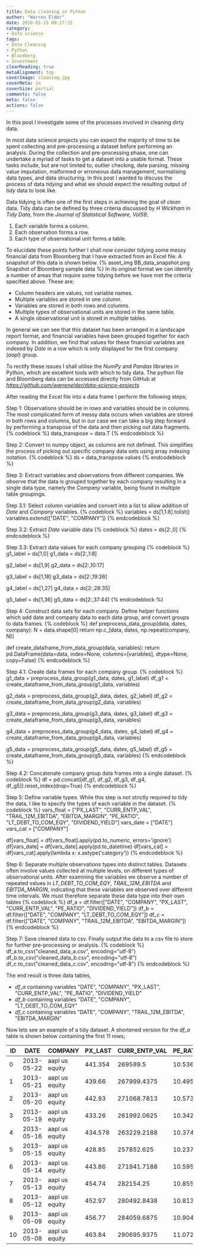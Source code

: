 ```yaml
---
title: Data cleaning in Python
author: "Warren Elder"
date: 2018-01-15 09:17:15
category:
- Data science
tags:
- Data Cleaning
- Python
- Bloomberg
- Investment
clearReading: true
metaAlignment: top
coverImage: cleaning.jpg
coverMeta: in
coverSize: partial
comments: false
meta: false
actions: false
---
```


In this post I investigate some of the processes involved in cleaning dirty data.
<!-- more -->
In most data science projects you can expect the majority of time to be spent collecting and pre-processing a dataset before performing an analysis. During the collection and pre-processing phase, one can undertake a myriad of tasks to get a dataset into a usable format. These tasks include, but are not limited to; outlier checking, date parsing, missing value imputation, malformed or erroneous data management, normalising data types, and data structuring. In this post I wanted to discuss the process of data *tidying* and what we should expect the resulting output of *tidy* data to look like.

Data tidying is often one of the first steps in achieving the goal of *clean* data. Tidy data can be defined by three criteria discussed by *H Wickham* in *Tidy Data,* from the *Journal of Statistical Software, Vol59*;
1. Each variable forms a column.
2. Each observation forms a row.
3. Each type of observational unit forms a table.

To elucidate these points further I shall now consider tidying some messy financial data from Bloomberg that I have extracted from an Excel file. A snapshot of this data is shown below.
{% asset_img BB_data_snapshot.png Snapshot of Bloomberg sample data %}
In its original format we can identify a number of areas that require some tidying before we have met the criteria specified above. These are;
- Column headers are values, not variable names.
- Multiple variables are stored in one column.
- Variables are stored in both rows and columns.
- Multiple types of observational units are stored in the same table.
- A single observational unit is stored in multiple tables.

In general we can see that this dataset has been arranged in a landscape report format, and financial variables have been grouped together for each company. In addition, we find that values for these financial variables are indexed by *Date* in a row which is only displayed for the first company (*aapl*) group.

To rectify these issues I shall utilise the *NumPy* and *Pandas* libraries in Python, which are excellent tools with which to tidy data. The python file and Bloomberg data can be accessed directly from GitHub at *https://github.com/warrenelder/data-science-projects*

After reading the Excel file into a data frame I perform the following steps;

Step 1: Observations should be in rows and variables should be in columns.
The most complicated form of messy data occurs when variables are stored in both rows and columns, but in our case we can take a big step forward by performing a transpose of the data and then picking out data fragments.
{% codeblock %}
data_transpose = data.T
{% endcodeblock %}

Step 2: Convert to numpy object, as columns are not defined.
This simplifies the process of picking out specific company data sets using array indexing notation.
{% codeblock %}
ds = data_transpose.values
{% endcodeblock %}

Step 3: Extract variables and observations from different companies.
We observe that the data is grouped together by each company resulting in a single data type, namely the *Company* variable, being found in multiple table groupings.

Step 3.1: Select column variables and convert into a list to allow addition of *Date* and *Company* variables.
{% codeblock %}
variables = ds[1,1:8].tolist()
variables.extend(["DATE", "COMPANY"])
{% endcodeblock %}

Step 3.2: Extract *Date* variable data
{% codeblock %}
dates = ds[2:,0]
{% endcodeblock %}

Step 3.3: Extract data values for each company grouping
{% codeblock %}
g1_label = ds[1,0]
g1_data = ds[2:,1:8]

g2_label = ds[1,9]
g2_data = ds[2:,10:17]

g3_label = ds[1,18]
g3_data = ds[2:,19:26]

g4_label = ds[1,27]
g4_data = ds[2:,28:35]

g5_label = ds[1,36]
g5_data = ds[2:,37:44]
{% endcodeblock %}

Step 4: Construct data sets for each company.
Define helper functions which add date and company data to each data group, and convert groups to data frames.
{% codeblock %}
def preprocess_data_group(data, dates, company):
    N = data.shape[0]
    return np.c_[data, dates, np.repeat(company, N)]

def create_dataframe_from_data_group(data, variables):
    return pd.DataFrame(data=data, index=None, columns=[variables], dtype=None, copy=False)
{% endcodeblock %}

Step 4.1: Create data frames for each company group.
{% codeblock %}
g1_data = preprocess_data_group(g1_data, dates, g1_label)
df_g1 = create_dataframe_from_data_group(g1_data, variables)

g2_data = preprocess_data_group(g2_data, dates, g2_label)
df_g2 = create_dataframe_from_data_group(g2_data, variables)

g3_data = preprocess_data_group(g3_data, dates, g3_label)
df_g3 = create_dataframe_from_data_group(g3_data, variables)

g4_data = preprocess_data_group(g4_data, dates, g4_label)
df_g4 = create_dataframe_from_data_group(g4_data, variables)

g5_data = preprocess_data_group(g5_data, dates, g5_label)
df_g5 = create_dataframe_from_data_group(g5_data, variables)
{% endcodeblock %}

Step 4.2: Concatenate company group data frames into a single dataset.
{% codeblock %}
df = pd.concat([df_g1, df_g2, df_g3, df_g4, df_g5]).reset_index(drop=True)
{% endcodeblock %}

Step 5: Define variable types.
While this step is not strictly required to tidy the data, I like to specify the types of each variable in the dataset.
{% codeblock %}
vars_float = ["PX_LAST", "CURR_ENTP_VAL", "TRAIL_12M_EBITDA", "EBITDA_MARGIN", "PE_RATIO", "LT_DEBT_TO_COM_EQY", "DIVIDEND_YIELD"]
vars_date = ["DATE"]
vars_cat = ["COMPANY"]

df[vars_float] = df[vars_float].apply(pd.to_numeric, errors='ignore')
df[vars_date] = df[vars_date].apply(pd.to_datetime)
df[vars_cat] = df[vars_cat].apply(lambda x: x.astype('category'))
{% endcodeblock %}

Step 6: Separate multiple observations types into distinct tables.
Datasets often involve values collected at multiple levels, on different types of observational units. After examining the variables we observe a number of repeated values in *LT_DEBT_TO_COM_EQY*, *TRAIL_12M_EBITDA* and *EBITDA_MARGIN*, indicating that these variables are observed over different time intervals. We must therefore separate these data type into their own tables
{% codeblock %}
df_a = df.filter(["DATE", "COMPANY", "PX_LAST", "CURR_ENTP_VAL", "PE_RATIO", "DIVIDEND_YIELD"])
df_b = df.filter(["DATE", "COMPANY", "LT_DEBT_TO_COM_EQY"])
df_c = df.filter(["DATE", "COMPANY", "TRAIL_12M_EBITDA", "EBITDA_MARGIN"])
{% endcodeblock %}

Step 7: Save cleaned data to csv.
Finally output the data to a csv file to store for further pre-processing or analysis.
{% codeblock %}
df_a.to_csv("cleaned_data_a.csv", encoding="utf-8")
df_b.to_csv("cleaned_data_b.csv", encoding="utf-8")
df_c.to_csv("cleaned_data_c.csv", encoding="utf-8")
{% endcodeblock %}

The end result is three data tables,
- *df_a* containing variables "DATE", "COMPANY", "PX_LAST", "CURR_ENTP_VAL", "PE_RATIO", "DIVIDEND_YIELD"
- *df_b* containing variables "DATE", "COMPANY", "LT_DEBT_TO_COM_EQY"
- *df_c* containing variables "DATE", "COMPANY", "TRAIL_12M_EBITDA", "EBITDA_MARGIN"

Now lets see an example of a tidy dataset. A shortened version for the *df_a* table is shown below containing the first 11 rows;

<table><thead><tr><th class="ID-cell">ID</th><th class="DATE-cell">DATE</th><th class="COMPANY-cell">COMPANY</th><th class="PX_LAST-cell">PX_LAST</th><th class="CURR_ENTP_VAL-cell">CURR_ENTP_VAL</th><th class="PE_RATIO-cell">PE_RATIO</th><th class="DIVIDEND_YIELD-cell">DIVIDEND_YIELD</th></tr></thead><tbody><tr class="firstRow"><td class="ID-cell">0</td><td class="DATE-cell">2013-05-22</td><td class="COMPANY-cell">aapl us equity</td><td class="PX_LAST-cell">441.354</td><td class="CURR_ENTP_VAL-cell">269589.5</td><td class="PE_RATIO-cell">10.536</td><td class="DIVIDEND_YIELD-cell">0.018012999999999998</td></tr><tr><td class="ID-cell">1</td><td class="DATE-cell">2013-05-21</td><td class="COMPANY-cell">aapl us equity</td><td class="PX_LAST-cell">439.66</td><td class="CURR_ENTP_VAL-cell">267999.4375</td><td class="PE_RATIO-cell">10.4956</td><td class="DIVIDEND_YIELD-cell">0.018082</td></tr><tr><td class="ID-cell">2</td><td class="DATE-cell">2013-05-20</td><td class="COMPANY-cell">aapl us equity</td><td class="PX_LAST-cell">442.93</td><td class="CURR_ENTP_VAL-cell">271068.7813</td><td class="PE_RATIO-cell">10.5736</td><td class="DIVIDEND_YIELD-cell">0.017949000000000003</td></tr><tr><td class="ID-cell">3</td><td class="DATE-cell">2013-05-19</td><td class="COMPANY-cell">aapl us equity</td><td class="PX_LAST-cell">433.26</td><td class="CURR_ENTP_VAL-cell">261992.0625</td><td class="PE_RATIO-cell">10.3428</td><td class="DIVIDEND_YIELD-cell">0.018349</td></tr><tr><td class="ID-cell">4</td><td class="DATE-cell">2013-05-16</td><td class="COMPANY-cell">aapl us equity</td><td class="PX_LAST-cell">434.578</td><td class="CURR_ENTP_VAL-cell">263229.2188</td><td class="PE_RATIO-cell">10.3743</td><td class="DIVIDEND_YIELD-cell">0.018294</td></tr><tr><td class="ID-cell">5</td><td class="DATE-cell">2013-05-15</td><td class="COMPANY-cell">aapl us equity</td><td class="PX_LAST-cell">428.85</td><td class="CURR_ENTP_VAL-cell">257852.625</td><td class="PE_RATIO-cell">10.2375</td><td class="DIVIDEND_YIELD-cell">0.018538000000000002</td></tr><tr><td class="ID-cell">6</td><td class="DATE-cell">2013-05-14</td><td class="COMPANY-cell">aapl us equity</td><td class="PX_LAST-cell">443.86</td><td class="CURR_ENTP_VAL-cell">271941.7188</td><td class="PE_RATIO-cell">10.5958</td><td class="DIVIDEND_YIELD-cell">0.017911</td></tr><tr><td class="ID-cell">7</td><td class="DATE-cell">2013-05-13</td><td class="COMPANY-cell">aapl us equity</td><td class="PX_LAST-cell">454.74</td><td class="CURR_ENTP_VAL-cell">282154.25</td><td class="PE_RATIO-cell">10.8556</td><td class="DIVIDEND_YIELD-cell">0.017483</td></tr><tr><td class="ID-cell">8</td><td class="DATE-cell">2013-05-12</td><td class="COMPANY-cell">aapl us equity</td><td class="PX_LAST-cell">452.97</td><td class="CURR_ENTP_VAL-cell">280492.8438</td><td class="PE_RATIO-cell">10.8133</td><td class="DIVIDEND_YIELD-cell">0.017551</td></tr><tr><td class="ID-cell">9</td><td class="DATE-cell">2013-05-09</td><td class="COMPANY-cell">aapl us equity</td><td class="PX_LAST-cell">456.77</td><td class="CURR_ENTP_VAL-cell">284059.6875</td><td class="PE_RATIO-cell">10.904</td><td class="DIVIDEND_YIELD-cell">0.017405</td></tr><tr class="lastRow"><td class="ID-cell">10</td><td class="DATE-cell">2013-05-08</td><td class="COMPANY-cell">aapl us equity</td><td class="PX_LAST-cell">463.84</td><td class="CURR_ENTP_VAL-cell">290695.9375</td><td class="PE_RATIO-cell">11.0728</td><td class="DIVIDEND_YIELD-cell">0.01714</td></tr></tbody></table>
